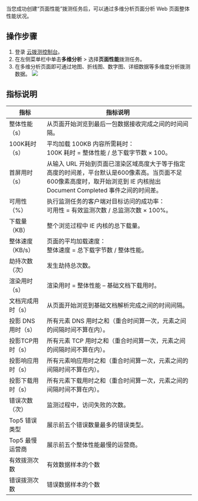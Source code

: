 当您成功创建“页面性能”拨测任务后，可以通过多维分析页面分析 Web 页面整体性能状况。

## 操作步骤

1. 登录 [云拨测控制台](https://console.cloud.tencent.com/cat)。
2. 在左侧菜单栏中单击**多维分析** > 选择**页面性能**拨测任务。
3. 在多维分析页面即可通过地图、折线图、数字图、详细数据等多维度分析拨测数据。
![](https://main.qcloudimg.com/raw/9d870e0ac4662d9a3cf9be49a60b1af7.png)


## 指标说明

| 指标               | 指标说明                                                     |
| ------------------ | ------------------------------------------------------------ |
| 整体性能（s）      | 从页面开始浏览到最后一包数据接收完成之间的时间间隔。          |
| 100K耗时（s）      | 平均加载 100KB 内容所需耗时：<br>100K 耗时 = 整体性能 / 总下载字节数 × 100。 |
| 首屏用时（s）      | 从输入 URL 开始到页面已渲染区域高度大于等于指定高度的时间差，平台默认是600像素高。当页面不足600像素高度时，取开始浏览到 IE 内核抛出 Document Completed 事件之间的时间差。 |
| 可用性（%）        | 执行监测任务的客户端对目标访问的成功率：<br>可用性 = 有效监测次数 / 总监测次数 × 100%。 |
| 下载量（KB）       | 整个浏览过程中 IE 内核的总下载量。                               |
| 整体速度（KB/s）   | 页面的平均加载速度：<br>整体速度 = 总下载字节数 / 整体性能。          |
| 劫持次数（次）     | 发生劫持总次数。                                               |
| 渲染用时 （s）     | 渲染用时 = 整体性能 – 基础文档下载用时。                       |
| 文档完成用时（s）  | 从页面开始浏览到基础文档解析完成之间的时间间隔。               |
| 投影 DNS 用时（s） | 所有元素 DNS 用时之和（重合时间算一次，元素之间的间隔时间不算在内）。 |
| 投影TCP用时（s）   | 所有元素 TCP 用时之和（重合时间算一次，元素之间的间隔时间不算在内）。 |
| 投影响应用时（s）  | 所有元素响应用时之和（重合时间算一次，元素之间的间隔时间不算在内）。 |
| 投影下载用时（s）  | 所有元素下载用时之和（重合时间算一次，元素之间的间隔时间不算在内）。 |
| 错误次数（次）     | 监测过程中，访问失败的次数。                                   |
| Top5 错误类型      | 展示前五个错误数量最多的错误类型。                             |
| Top5 最慢运营商    | 展示前五个整体性能最慢的运营商。                               |
|有效拨测次数|有效数据样本的个数|
|错误拨测次数|错误数据样本的个数|


